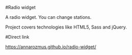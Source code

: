 #Radio widget

A radio widget. You can change stations.

Project covers technologies like HTML5, Sass and jQuery.

#Direct link

https://annarozmus.github.io/radio-widget/




